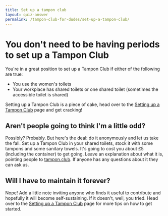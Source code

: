 ```yaml
---
title: Set up a tampon club
layout: quiz-answer
permalink: /tampon-club-for-dudes/set-up-a-tampon-club/
---
```

# You don't need to be having periods to set up a Tampon Club

You're in a great position to set up a Tampon Club if either of the following are true:

- You use the women's toilets
- Your workplace has shared toilets or one shared toilet (sometimes the accessible toilet is shared)

Setting up a Tampon Club is a piece of cake, head over to the [Setting up a Tampon Club](/setting-up-a-tampon-club/) page and get cracking!

## Aren't people going to think I'm a little odd?

Possibly? Probably. But here's the deal: do it anonymously and let us take the fall. Set up a Tampon Club in your shared toilets, stock it with some tampons and some sanitary towels. It's going to cost you about £5 (including the container) to get going. Leave an explanation about what it is, pointing people to [tampon.club](http://tampon.club). If anyone has any questions about it they can ask us.

## Will I have to maintain it forever?

Nope! Add a little note inviting anyone who finds it useful to contribute and hopefully it will become self-sustaining. If it doesn't, well, you tried. Head over to the [Setting up a Tampon Club](/setting-up-a-tampon-club/) page for more tips on how to get started.

